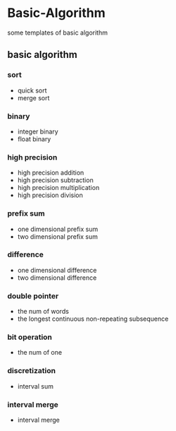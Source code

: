 # Basic-Algorithm
some templates of basic algorithm
## basic algorithm
### sort
- quick sort
- merge sort
### binary
- integer binary
- float binary
### high precision
- high precision addition
- high precision subtraction
- high precision multiplication
- high precision division
### prefix sum
- one dimensional prefix sum
- two dimensional prefix sum
### difference
- one dimensional difference
- two dimensional difference
### double pointer
- the num of words
- the longest continuous non-repeating subsequence
### bit operation
- the num of one
### discretization
- interval sum
### interval merge
- interval merge 